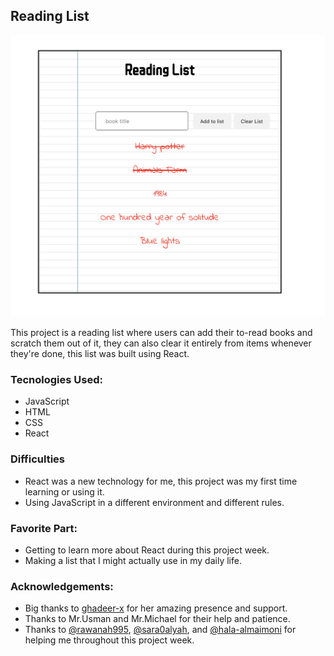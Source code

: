 
## Reading List

![Reading List](list.jpg)

This project is a reading list where users can add their to-read books and scratch them out of it, they can also clear it entirely from items whenever they're done, this list was built using React. 

### Tecnologies Used:
- JavaScript
- HTML 
- CSS
- React

### Difficulties
- React was a new technology for me, this project was my first time learning or using it. 
- Using JavaScript in a different environment and different rules.


### Favorite Part:
- Getting to learn more about React during this project week.
- Making a list that I might actually use in my daily life.


### Acknowledgements: 

- Big thanks to [ghadeer-x](https://github.com/ghadeer-x) for her amazing presence and support. 
- Thanks to Mr.Usman and Mr.Michael for their help and patience.
- Thanks to [@rawanah995](https://github.com/rawanah995), [@sara0alyah](https://github.com/sara0alyah), and [@hala-almaimoni](https://github.com/rawanah995) for helping me throughout this project week.
